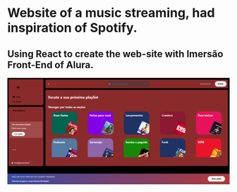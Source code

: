 # Website of a music streaming, had inspiration of Spotify.

## Using React to create the web-site with Imersão Front-End of Alura.

![Web-site](Soundfy-website.png)

